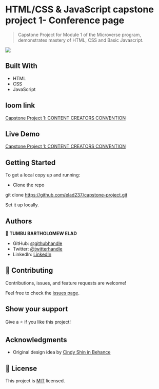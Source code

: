 # HTML/CSS & JavaScript capstone project 1- Conference page

> Capstone Project for Module 1 of the Microverse program, demonstrates mastery of HTML, CSS and Basic Javascript.

![](https://img.shields.io/badge/Microverse-blueviolet)

## Built With

- HTML
- CSS
- JavaScript
## loom link
[Capstone Project 1: CONTENT CREATORS CONVENTION](https://www.loom.com/share/c4d28f8ff9c14a2c99d96cf2d23ffcfa)

## Live Demo

[Capstone Project 1: CONTENT CREATORS CONVENTION](https://elad237.github.io/capstone-project/)

## Getting Started

To get a local copy up and running:

- Clone the repo

git clone https://github.com/elad237/capstone-project.git


Set it up locally.

## Authors

👤 **TUMBU BARTHOLOMEW ELAD**

- GitHub: [@githubhandle](https://github.com/elad237)
- Twitter: [@twitterhandle](https://twitter.com/Elad59380989)
- LinkedIn: [LinkedIn](https://www.linkedin.com/in/tumbu-elad-896ab2183/)

## 🤝 Contributing

Contributions, issues, and feature requests are welcome!

Feel free to check the [issues page](https://github.com/elad237/capstone-project/issues).

## Show your support

Give a ⭐️ if you like this project!

## Acknowledgments

- Original design idea by [Cindy Shin in Behance](https://www.behance.net/adagio07)

## 📝 License

This project is [MIT](./LICENSE) licensed.

